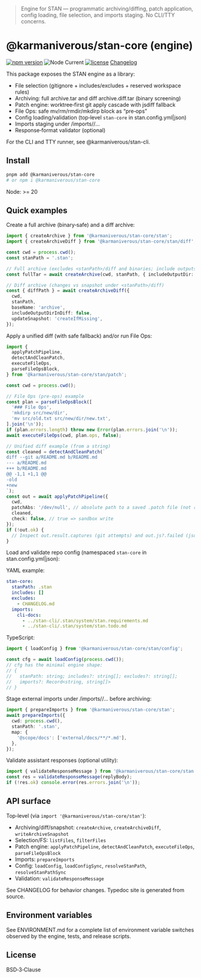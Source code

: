 > Engine for STAN — programmatic archiving/diffing, patch application, config loading, file selection, and imports staging. No CLI/TTY concerns.

# @karmaniverous/stan-core (engine)
[![npm version](https://img.shields.io/npm/v/@karmaniverous/stan-core.svg)](https://www.npmjs.com/package/@karmaniverous/stan-core) ![Node Current](https://img.shields.io/node/v/@karmaniverous/stan-core) [![license](https://img.shields.io/badge/license-BSD--3--Clause-blue.svg)](./LICENSE) [Changelog](./CHANGELOG.md)

This package exposes the STAN engine as a library:

- File selection (gitignore + includes/excludes + reserved workspace rules)
- Archiving: full archive.tar and diff archive.diff.tar (binary screening)
- Patch engine: worktree‑first git apply cascade with jsdiff fallback
- File Ops: safe mv/rm/rmdir/mkdirp block as “pre‑ops”
- Config loading/validation (top‑level `stan-core` in stan.config.yml|json)
- Imports staging under <stanPath>/imports/<label>/…
- Response‑format validator (optional)
For the CLI and TTY runner, see @karmaniverous/stan-cli.

## Install

```bash
pnpm add @karmaniverous/stan-core
# or npm i @karmaniverous/stan-core
```

Node: >= 20

## Quick examples

Create a full archive (binary‑safe) and a diff archive:

```ts
import { createArchive } from '@karmaniverous/stan-core/stan';
import { createArchiveDiff } from '@karmaniverous/stan-core/stan/diff';

const cwd = process.cwd();
const stanPath = '.stan';

// Full archive (excludes <stanPath>/diff and binaries; include outputs with { includeOutputDir: true })
const fullTar = await createArchive(cwd, stanPath, { includeOutputDir: false });

// Diff archive (changes vs snapshot under <stanPath>/diff)
const { diffPath } = await createArchiveDiff({
  cwd,
  stanPath,
  baseName: 'archive',
  includeOutputDirInDiff: false,
  updateSnapshot: 'createIfMissing',
});
```

Apply a unified diff (with safe fallback) and/or run File Ops:

```ts
import {
  applyPatchPipeline,
  detectAndCleanPatch,
  executeFileOps,
  parseFileOpsBlock,
} from '@karmaniverous/stan-core/stan/patch';

const cwd = process.cwd();

// File Ops (pre‑ops) example
const plan = parseFileOpsBlock([
  '### File Ops',
  'mkdirp src/new/dir',
  'mv src/old.txt src/new/dir/new.txt',
].join('\n'));
if (plan.errors.length) throw new Error(plan.errors.join('\n'));
await executeFileOps(cwd, plan.ops, false);

// Unified diff example (from a string)
const cleaned = detectAndCleanPatch(`
diff --git a/README.md b/README.md
--- a/README.md
+++ b/README.md
@@ -1,1 +1,1 @@
-old
+new
`);
const out = await applyPatchPipeline({
  cwd,
  patchAbs: '/dev/null', // absolute path to a saved .patch file (not required for js fallback)
  cleaned,
  check: false, // true => sandbox write
});
if (!out.ok) {
  // Inspect out.result.captures (git attempts) and out.js?.failed (jsdiff reasons)
}
```

Load and validate repo config (namespaced `stan-core` in stan.config.yml|json):

YAML example:

```yaml
stan-core:
  stanPath: .stan
  includes: []
  excludes:
    - CHANGELOG.md
  imports:
    cli-docs:
      - ../stan-cli/.stan/system/stan.requirements.md
      - ../stan-cli/.stan/system/stan.todo.md
```

TypeScript:

```ts
import { loadConfig } from '@karmaniverous/stan-core/stan/config';

const cfg = await loadConfig(process.cwd());
// cfg has the minimal engine shape:
// {
//   stanPath: string; includes?: string[]; excludes?: string[];
//   imports?: Record<string, string[]>
// }
```

Stage external imports under <stanPath>/imports/<label>/… before archiving:
```ts
import { prepareImports } from '@karmaniverous/stan-core/stan';
await prepareImports({
  cwd: process.cwd(),
  stanPath: '.stan',
  map: {
    '@scope/docs': ['external/docs/**/*.md'],
  },
});
```

Validate assistant responses (optional utility):

```ts
import { validateResponseMessage } from '@karmaniverous/stan-core/stan';
const res = validateResponseMessage(replyBody);
if (!res.ok) console.error(res.errors.join('\n'));
```

## API surface

Top‑level (via `import '@karmaniverous/stan-core/stan'`):

- Archiving/diff/snapshot: `createArchive`, `createArchiveDiff`, `writeArchiveSnapshot`
- Selection/FS: `listFiles`, `filterFiles`
- Patch engine: `applyPatchPipeline`, `detectAndCleanPatch`, `executeFileOps`, `parseFileOpsBlock`
- Imports: `prepareImports`
- Config: `loadConfig`, `loadConfigSync`, `resolveStanPath`, `resolveStanPathSync`
- Validation: `validateResponseMessage`

See CHANGELOG for behavior changes. Typedoc site is generated from source.

## Environment variables

See ENVIRONMENT.md for a complete list of environment variable switches observed by the engine, tests, and release scripts.

## License

BSD‑3‑Clause